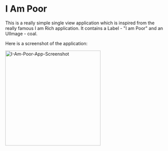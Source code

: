 # I Am Poor

This is a really simple single view application which is inspired from the really famous I am Rich application. It contains a Label - "I am Poor" and an UIImage - coal.

Here is a screenshot of the application:

<img src="https://github.com/kri-eng/I-Am-Poor-App/assets/124129235/ca732b45-c191-497b-a205-0ade11129d30" alt="I-Am-Poor-App-Screenshot" width=300>
